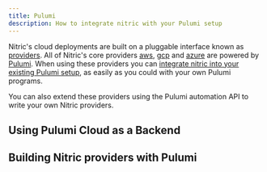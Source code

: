 ```yaml
---
title: Pulumi
description: How to integrate nitric with your Pulumi setup
---
```


Nitric's cloud deployments are built on a pluggable interface known as [providers](). All of Nitric's core providers [aws](), [gcp]() and [azure]() are powered by [Pulumi](https://pulumi.com). When using these providers you can [integrate nitric into your existing Pulumi setup](), as easily as you could with your own Pulumi programs.

You can also extend these providers using the Pulumi automation API to write your own Nitric providers.

## Using Pulumi Cloud as a Backend



## Building Nitric providers with Pulumi

